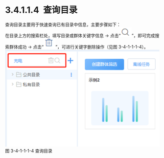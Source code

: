 # 3.4.1.1.4  查询目录

查询目录主要用于快速查询已有目录中信息，主要步骤如下：<br />在目录上方的搜索栏处，填写目录或群体关键字信息 → 点击“![](<../../assets/images/(218).png#height=16&width=18>)”，即可完成搜索群体成功 → 点击“![](<../../assets/images/(219).png#height=16&width=19>)”，可进行关键字删除操作（见图 3-4-1-1-1-4）。<br />![](<../../assets/images/(220).png#height=208&width=331>)<br />图 3-4-1-1-1-4 查询目录
<a name="tasTx"></a>